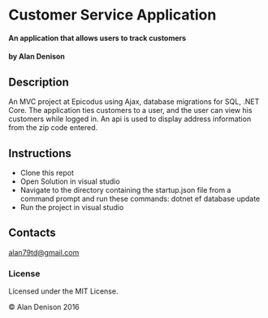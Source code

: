 # Customer Service Application

#### An application that allows users to track customers

#### by Alan Denison

## Description

An MVC project at Epicodus using Ajax, database migrations for SQL, .NET Core. The application ties customers to a user, and the user can view his customers while logged in. An api is used to display address information from the zip code entered.


## Instructions

* Clone this repot 
* Open Solution in visual studio
* Navigate to the directory containing the startup.json file from a command prompt and run these commands:
dotnet ef database update</code></pre>
* Run the project in visual studio

## Contacts

alan79td@gmail.com

### License

Licensed under the MIT License.

&copy; Alan Denison 2016
